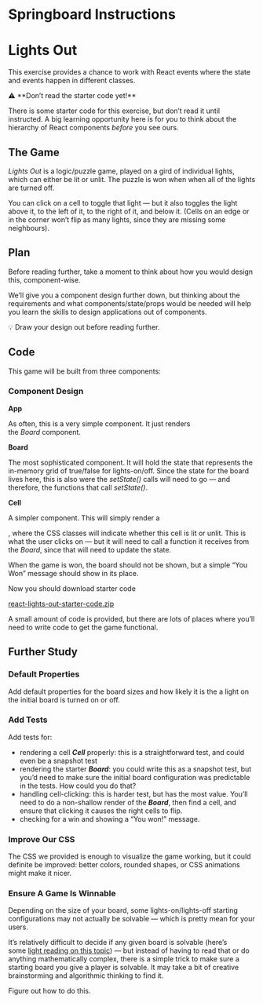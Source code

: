 # Springboard Instructions

# **Lights Out**

This exercise provides a chance to work with React events where the state and events happen in different classes.

<aside>
⚠️ **Don’t read the starter code yet!**

There is some starter code for this exercise, but don’t read it until instructed. A big learning opportunity here is for you to think about the hierarchy of React components *before* you see ours.

</aside>

## **The Game**

*Lights Out* is a logic/puzzle game, played on a gird of individual lights, which can either be lit or unlit. The puzzle is won when when all of the lights are turned off.

You can click on a cell to toggle that light — but it also toggles the light above it, to the left of it, to the right of it, and below it. (Cells on an edge or in the corner won’t flip as many lights, since they are missing some neighbours).

## **Plan**

Before reading further, take a moment to think about how you would design this, component-wise.

We’ll give you a component design further down, but thinking about the requirements and what components/state/props would be needed will help you learn the skills to design applications out of components.

<aside>
💡 Draw your design out before reading further.

</aside>

## **Code**

This game will be built from three components: 

### Component Design

**App**

As often, this is a very simple component. It just renders the *Board* component.

**Board**

The most sophisticated component. It will hold the state that represents the in-memory grid of true/false for lights-on/off. Since the state for the board lives here, this is also were the *setState()* calls will need to go — and therefore, the functions that call *setState()*.

**Cell**

A simpler component. This will simply render a *<div>*, where the CSS classes will indicate whether this cell is lit or unlit. This is what the user clicks on — but it will need to call a function it receives from the *Board*, since that will need to update the state.

When the game is won, the board should not be shown, but a simple “You Won” message should show in its place.

Now you should download starter code

[react-lights-out-starter-code.zip](https://s3-us-west-2.amazonaws.com/secure.notion-static.com/4486465f-cbc6-4c34-a3c9-887b6e004f46/react-lights-out-starter-code.zip)

A small amount of code is provided, but there are lots of places where you’ll need to write code to get the game functional.

## **Further Study**

### **Default Properties**

Add default properties for the board sizes and how likely it is the a light on the initial board is turned on or off.

### **Add Tests**

Add tests for:

- rendering a cell ***Cell*** properly: this is a straightforward test, and could even be a snapshot test
- rendering the starter ***Board***: you could write this as a snapshot test, but you’d need to make sure the initial board configuration was predictable in the tests. How could you do that?
- handling cell-clicking: this is harder test, but has the most value. You’ll need to do a non-shallow render of the ***Board***, then find a cell, and ensure that clicking it causes the right cells to flip.
- checking for a win and showing a “You won!” message.

### **Improve Our CSS**

The CSS we provided is enough to visualize the game working, but it could definite be improved: better colors, rounded shapes, or CSS animations might make it nicer.

### **Ensure A Game Is Winnable**

Depending on the size of your board, some lights-on/lights-off starting configurations may not actually be solvable — which is pretty mean for your users.

It’s relatively difficult to decide if any given board is solvable (here’s some [light reading on this topic](https://ida.mtholyoke.edu/xmlui/bitstream/handle/10166/693/375.pdf?sequence=1&isAllowed=y)) — but instead of having to read that or do anything mathematically complex, there is a simple trick to make sure a starting board you give a player is solvable. It may take a bit of creative brainstorming and algorithmic thinking to find it.

Figure out how to do this.